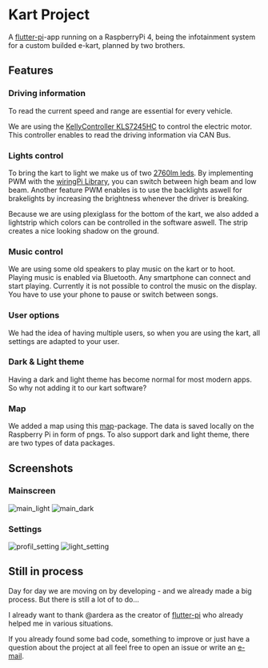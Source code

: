 # Kart Project

A [flutter-pi](https://github.com/ardera/flutter-pi)-app running on a RaspberryPi 4, being the infotainment system for a custom builded e-kart,
planned by two brothers.

## Features

### Driving information

To read the current speed and range are essential for every vehicle.

We are using the [KellyController KLS7245HC](https://kellycontroller.com/shop/kls-h/) to control the electric motor. This controller enables to read the driving information via CAN Bus.

### Lights control
To bring the kart to light we make us of two [2760lm leds](https://www.leds.de/nichia-nfcwl060b-v2-chip-on-board-modul-2760lm-5000k-cri-80-30608.html). By implementing PWM with the [wiringPi Library](http://wiringpi.com), you can switch between high beam and low beam.
Another feature PWM enables is to use the backlights aswell for brakelights by increasing the brightness whenever the driver is breaking.

Because we are using plexiglass for the bottom of the kart, we also added a lightstrip which colors can be controlled in the software aswell. The strip creates a nice looking shadow on the ground.

### Music control

We are using some old speakers to play music on the kart or to hoot. Playing music is enabled via Bluetooth. Any smartphone can connect and start playing. Currently it is not possible to control the music on the display. You have to use your phone to pause or switch between songs.

### User options

We had the idea of having multiple users, so when you are using the kart, all settings are adapted to your user.

### Dark & Light theme

Having a dark and light theme has become normal for most modern apps. So why not adding it to our kart software?

### Map

We added a map using this [map](https://pub.dev/packages/map)-package. The data is saved locally on the Raspberry Pi in form of pngs. To also support dark and light theme, there are two types of data packages.

## Screenshots

### Mainscreen

![main_light](./screenshots/main_light.png)
![main_dark](./screenshots/main_dark.png)

### Settings

![profil_setting](./screenshots/profil_setting.png)
![light_setting](./screenshots/light_setting.png)

## Still in process

Day for day we are moving on by developing - and we already made a big process. But there is still a lot of to do...

I already want to thank @ardera as the creator of [flutter-pi](https://github.com/ardera/flutter-pi) who already helped me in various situations.

If you already found some bad code,
something to improve or just have a question about the project at all feel free to open an issue or write an [e-mail](mailto:matzesoft@gmail.com).
